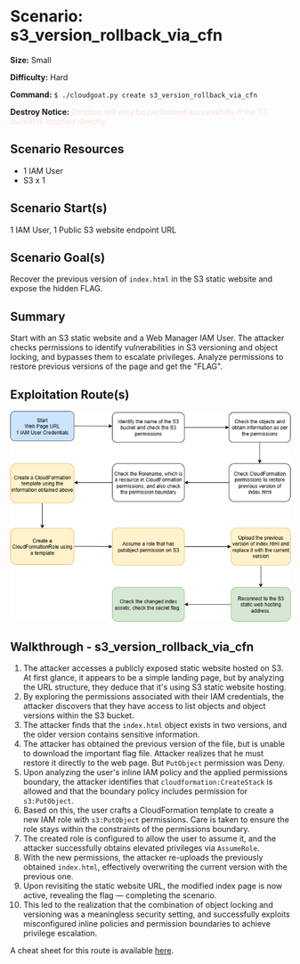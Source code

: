 # Scenario: s3_version_rollback_via_cfn

**Size:** Small

**Difficulty:** Hard

**Command:** `$ ./cloudgoat.py create s3_version_rollback_via_cfn`

**Destroy Notice:** <span style='color:#ffdce0'>Deletion will only be performed successfully if the S3 bucket is emptied directly.</span>

## Scenario Resources

* 1 IAM User
* S3 x 1

## Scenario Start(s)

1 IAM User, 1 Public S3 website endpoint URL

## Scenario Goal(s)

Recover the previous version of `index.html` in the S3 static website and expose the hidden FLAG.

## Summary

Start with an S3 static website and a Web Manager IAM User. The attacker checks permissions to identify vulnerabilities in S3 versioning and object locking, and bypasses them to escalate privileges. Analyze permissions to restore previous versions of the page and get the "FLAG".

## Exploitation Route(s)

![Scenario Route(s)](./assets/route.png)

## Walkthrough - s3_version_rollback_via_cfn

1. The attacker accesses a publicly exposed static website hosted on S3. At first glance, it appears to be a simple landing page, but by analyzing the URL structure, they deduce that it's using S3 static website hosting.
2. By exploring the permissions associated with their IAM credentials, the attacker discovers that they have access to list objects and object versions within the S3 bucket.
3. The attacker finds that the `index.html` object exists in two versions, and the older version contains sensitive information.
4. The attacker has obtained the previous version of the file, but is unable to download the important flag file. Attacker realizes that he must restore it directly to the web page. But `PutObject` permission was Deny.
5. Upon analyzing the user's inline IAM policy and the applied permissions boundary, the attacker identifies that `cloudformation:CreateStack` is allowed and that the boundary policy includes permission for `s3:PutObject`.
6. Based on this, the user crafts a CloudFormation template to create a new IAM role with `s3:PutObject` permissions. Care is taken to ensure the role stays within the constraints of the permissions boundary.
7. The created role is configured to allow the user to assume it, and the attacker successfully obtains elevated privileges via `AssumeRole`.
8. With the new permissions, the attacker re-uploads the previously obtained `index.html`, effectively overwriting the current version with the previous one.
9. Upon revisiting the static website URL, the modified index page is now active, revealing the flag — completing the scenario.
10. This led to the realization that the combination of object locking and versioning was a meaningless security setting, and successfully exploits misconfigured inline policies and permission boundaries to achieve privilege escalation.

A cheat sheet for this route is available [here](./cheat_sheet.md).
